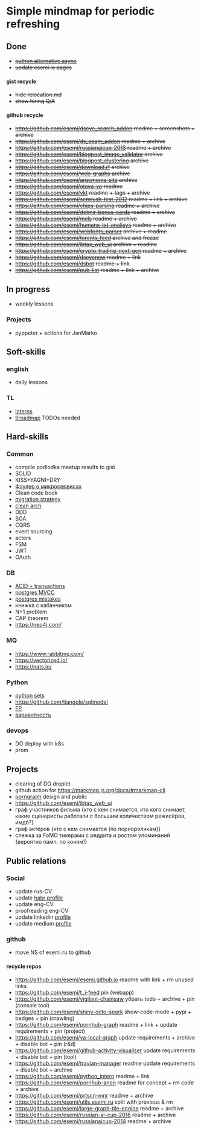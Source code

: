 # Simple mindmap for periodic refreshing 

## Done
- ~~[python alternative async](https://github.com/python-trio/trio)~~
- ~~update esemi.io pages~~

#### gist recycle
- ~~hide relocation.md~~
- ~~show hiring Q/A~~

#### github recycle
- ~~<https://github.com/esemi/dseye_search_addon> readme + screenshots + archive~~
- ~~<https://github.com/esemi/ds_spam_addon> readme + archive~~ 
- ~~<https://github.com/esemi/russianaicup-2013> readme + archive~~ 
- ~~<https://github.com/esemi/blogpost_image_validator> archive~~
- ~~<https://github.com/esemi/blogpost_clustering> archive~~
- ~~<https://github.com/esemi/download.rf> archive~~
- ~~<https://github.com/esemi/web-graphs> archive~~
- ~~<https://github.com/esemi/argemonia-site> archive~~
- ~~<https://github.com/esemi/otava-yo> readme~~
- ~~<https://github.com/esemi/vkt> readme + tags + archive~~
- ~~<https://github.com/esemi/semrush-test-2012> readme + link + archive~~
- ~~<https://github.com/esemi/chips-parsing> readme + archive~~
- ~~<https://github.com/esemi/detmir-bonus-cards> readme + archive~~
- ~~<https://github.com/esemi/mels> readme + archive~~
- ~~<https://github.com/esemi/humans-txt-analisys> readme + archive~~
- ~~<https://github.com/esemi/webfonts_parser> archive + readme~~
- ~~<https://github.com/esemi/torents_feed> archive and freeze~~
- ~~<https://github.com/esemi/ibtax_web_ui> archive + readme~~
- ~~<https://github.com/esemi/crypto_trading_next_gen> readme + archive~~
- ~~<https://github.com/esemi/dseyenew> readme + link~~
- ~~<https://github.com/esemi/dsbot> readme + link~~
- ~~<https://github.com/esemi/pub-list> readme + link + archive~~

 
## In progress
- weekly lessons

### Projects
- pyppeter + actions for JanMarko


## Soft-skills

### english
- daily lessons

### TL 
- [interns](https://habr.com/ru/company/raiffeisenbank/blog/526342/)
- [tlroadmap](https://tlroadmap.io/guide.html#%D0%B4%D0%BB%D1%8F-%D1%81%D0%BE%D1%81%D1%82%D0%B0%D0%B2%D0%BB%D0%B5%D0%BD%D0%B8%D1%8F-%D0%BF%D0%BB%D0%B0%D0%BD%D0%B0-%D1%80%D0%B0%D0%B7%D0%B2%D0%B8%D1%82%D0%B8%D1%8F) TODOs needed


## Hard-skills

### Common
- compile podlodka meetup results to gist
- SOLID
- KISS+YAGNI+DRY
- [Фаулер о микросервисах](https://habr.com/ru/post/249183/)
- Clean code book
- [migration strategy](https://roadmap.sh/backend)
- [clean arch](https://habr.com/ru/company/exness/blog/494370/)
- DDD
- SOA
- CQRS
- event sourcing
- actors
- FSM
- JWT
- OAuth

### DB
- [ACID + transactions](https://postgrespro.ru/docs/postgrespro/10/tutorial-transactions)
- [postgres MVCC](https://habr.com/ru/company/postgrespro/blog/442804/)
- [postgres mistakes](https://habr.com/ru/company/postgrespro/blog/443792/)
- книжка с кабанчиком
- N+1 problem
- CAP theorem
- <https://neo4j.com/>

### MQ
- <https://www.rabbitmq.com/>
- <https://vectorized.io/>
- <https://nats.io/>


### Python
- [python sets](https://habr.com/ru/post/516858/)
- <https://github.com/tiangolo/sqlmodel>
- [FP](https://habr.com/ru/post/505928/)
- [вариантность](https://habr.com/ru/post/218753/)

### devops
- DO deploy with k8s
- prom

## Projects
- clearing of DO droplet
- github action for <https://markmap.js.org/docs/#markmap-cli>
- [porngraph](https://pgraph.esemi.ru/) design and public
- <https://github.com/esemi/ibtax_web_ui>
- граф участников фильма {кто с кем снимается, кто кого снимает, какие сценаристы работали с большим количеством режисёров, имдб?}
- граф актёров {кто с кем снимается (по порнороликам)}
- слежка за FoMO тикерами с реддита и ростом упоминаний {вероятно памп, по коням!}

## Public relations

### Social
- update rus-CV
- update [habr profile](https://career.habr.com/esemi)
- update eng-CV
- proofreading eng-CV
- update linkedin [profile](https://www.linkedin.com/in/esemi/)
- update medium [profile](https://medium.com/@esemiko)

### github
- move NS of esemi.ru to github

#### recycle repos
- <https://github.com/esemi/esemi.github.io> readme with link + rm unused links
- <https://github.com/esemi/t_j-feed> pin (webapp)
- <https://github.com/esemi/vigilant-chainsaw> убрать todo + archive + pin (console tool)
- <https://github.com/esemi/shiny-octo-spork> show-code-mode + pypi + badges + pin (crawling)
- <https://github.com/esemi/pornhub-graph> readme + link + update requirements + pin (project)
- <https://github.com/esemi/ya-local-graph> update requirements + archive + disable bot + pin (r&d)
- <https://github.com/esemi/github-activity-visualiser> update requirements + disable bot + pin (tool)
- <https://github.com/esemi/travian-manager> readme update requirements + disable bot + archive
- <https://github.com/esemi/python_intern> readme + link
- <https://github.com/esemi/pornhub-anon> readme for concept + rm code + archive
- <https://github.com/esemi/prtscn-mnr> readme + archive
- <https://github.com/esemi/utils.esemi.ru> split with previous & rm
- <https://github.com/esemi/large-graph-tile-engine> readme + archive
- <https://github.com/esemi/russian-ai-cup-2016> readme + archive
- <https://github.com/esemi/russianaicup-2014> readme + archive
